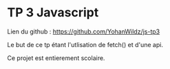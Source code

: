 # TP 3 Javascript

Lien du github : https://github.com/YohanWildz/js-tp3

Le but de ce tp étant l'utlisation de fetch() et d'une api. 


Ce projet est entierement scolaire. 

